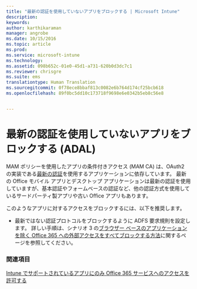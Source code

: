 ```yaml
---
title: "最新の認証を使用していないアプリをブロックする | Microsoft Intune"
description: 
keywords: 
author: karthikaraman
manager: angrobe
ms.date: 10/15/2016
ms.topic: article
ms.prod: 
ms.service: microsoft-intune
ms.technology: 
ms.assetid: 098b652c-01e0-45d1-a731-620b0d3dc7c1
ms.reviewer: chrisgre
ms.suite: ems
translationtype: Human Translation
ms.sourcegitcommit: 0f78ece8bbaf813c0082e6b764d174cf25bcb618
ms.openlocfilehash: 89f0bc5dd10c173718f9698e6e0342b5eb8c56e8


---
```


# 最新の認証を使用していないアプリをブロックする (ADAL)
MAM ポリシーを使用したアプリの条件付きアクセス (MAM CA) は、OAuth2 の実装である[最新の認証](https://support.office.com/en-US/article/Using-Office-365-modern-authentication-with-Office-clients-776c0036-66fd-41cb-8928-5495c0f9168a)を使用するアプリケーションに依存しています。 最新の Office モバイル アプリとデスクトップ アプリケーションは最新の認証を使用していますが、基本認証やフォームベースの認証など、他の認証方式を使用しているサードパーティ製アプリや古い Office アプリもあります。

このようなアプリに対するアクセスをブロックするには、以下を推奨します。

* 最新ではない認証プロトコルをブロックするように ADFS 要求規則を設定します。 詳しい手順は、シナリオ 3 の[ブラウザー ベースのアプリケーションを除く Office 365 への外部アクセスをすべてブロックする方法](https://technet.microsoft.com/library/dn592182.aspx)に関するページを参照してください。

### 関連項目
[Intune でサポートされているアプリにのみ Office 365 サービスへのアクセスを許可する](allow-policy-managed-apps-access-to-o365.md)



<!--HONumber=Oct16_HO2-->


